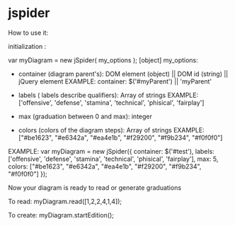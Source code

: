 jspider
=======

How to use it:

initialization :

var myDiagram = new jSpider( my_options );
[object] my_options:

- container (diagram parent's): DOM element (object) || DOM id (string) || jQuery element
EXAMPLE: container: $('#myParent') || 'myParent'


- labels ( labels describe qualifiers): Array of strings
EXAMPLE: ['offensive', 'defense', 'stamina', 'technical', 'phisical', 'fairplay']

- max (graduation between 0 and max): integer

- colors (colors of the diagram steps): Array of strings
EXAMPLE: ["#be1623", "#e6342a", "#ea4e1b", "#f29200", "#f9b234", "#f0f0f0"]

EXAMPLE: 
var myDiagram = new jSpider({
  container: $('#test'),
	labels: ['offensive', 'defense', 'stamina', 'technical', 'phisical', 'fairplay'],
	max: 5,
	colors: ["#be1623", "#e6342a", "#ea4e1b", "#f29200", "#f9b234", "#f0f0f0"]
});

Now your diagram is ready to read or generate graduations

To read: 
myDiagram.read([1,2,2,4,1,4]);

To create:
myDiagram.startEdition();
